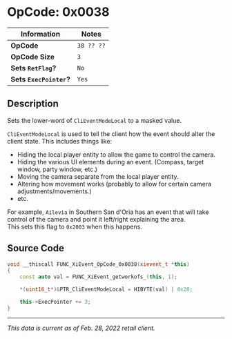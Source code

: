 # OpCode: 0x0038

| Information               | Notes |
|---                        |---    |
| **OpCode**                | `38 ?? ??` |
| **OpCode Size**           | `3`   |
| **Sets `RetFlag`?**       | `No`  |
| **Sets `ExecPointer`?**   | `Yes` |

## Description

Sets the lower-word of `CliEventModeLocal` to a masked value.

`CliEventModeLocal` is used to tell the client how the event should alter the client state. This includes things like:

  * Hiding the local player entity to allow the game to control the camera.
  * Hiding the various UI elements during an event. (Compass, target window, party window, etc.)
  * Moving the camera separate from the local player entity.
  * Altering how movement works (probably to allow for certain camera adjustments/movements.)
  * etc.

For example, `Ailevia` in Southern San d'Oria has an event that will take control of the camera and point it left/right explaining the area. \
This sets this flag to `0x2003` when this happens.

## Source Code

```cpp
void __thiscall FUNC_XiEvent_OpCode_0x0038(xievent_t *this)
{
    const auto val = FUNC_XiEvent_getworkofs_(this, 1);

    *(uint16_t*)&PTR_CliEventModeLocal = HIBYTE(val) | 0x20;

    this->ExecPointer += 3;
}
```

---

_This data is current as of Feb. 28, 2022 retail client._